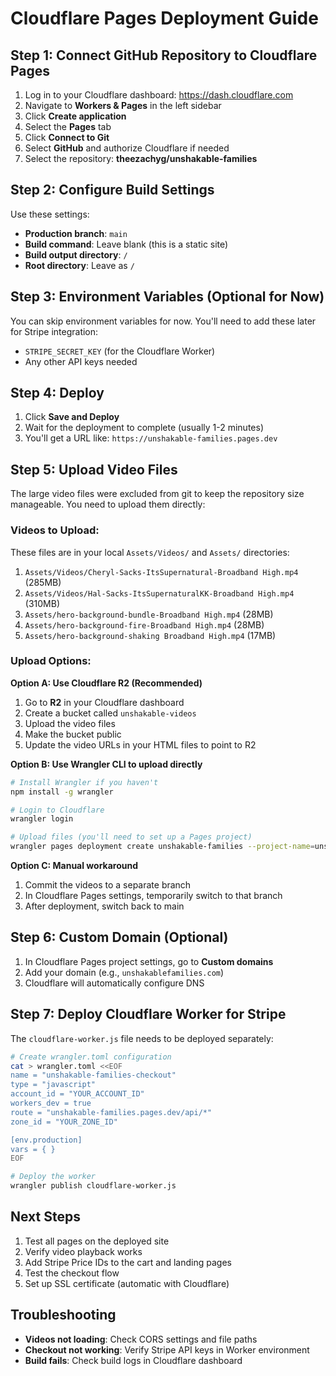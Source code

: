 # Cloudflare Pages Deployment Guide

## Step 1: Connect GitHub Repository to Cloudflare Pages

1. Log in to your Cloudflare dashboard: https://dash.cloudflare.com
2. Navigate to **Workers & Pages** in the left sidebar
3. Click **Create application**
4. Select the **Pages** tab
5. Click **Connect to Git**
6. Select **GitHub** and authorize Cloudflare if needed
7. Select the repository: **theezachyg/unshakable-families**

## Step 2: Configure Build Settings

Use these settings:

- **Production branch**: `main`
- **Build command**: Leave blank (this is a static site)
- **Build output directory**: `/`
- **Root directory**: Leave as `/`

## Step 3: Environment Variables (Optional for Now)

You can skip environment variables for now. You'll need to add these later for Stripe integration:

- `STRIPE_SECRET_KEY` (for the Cloudflare Worker)
- Any other API keys needed

## Step 4: Deploy

1. Click **Save and Deploy**
2. Wait for the deployment to complete (usually 1-2 minutes)
3. You'll get a URL like: `https://unshakable-families.pages.dev`

## Step 5: Upload Video Files

The large video files were excluded from git to keep the repository size manageable. You need to upload them directly:

### Videos to Upload:

These files are in your local `Assets/Videos/` and `Assets/` directories:

1. `Assets/Videos/Cheryl-Sacks-ItsSupernatural-Broadband High.mp4` (285MB)
2. `Assets/Videos/Hal-Sacks-ItsSupernaturalKK-Broadband High.mp4` (310MB)
3. `Assets/hero-background-bundle-Broadband High.mp4` (28MB)
4. `Assets/hero-background-fire-Broadband High.mp4` (28MB)
5. `Assets/hero-background-shaking Broadband High.mp4` (17MB)

### Upload Options:

**Option A: Use Cloudflare R2 (Recommended)**
1. Go to **R2** in your Cloudflare dashboard
2. Create a bucket called `unshakable-videos`
3. Upload the video files
4. Make the bucket public
5. Update the video URLs in your HTML files to point to R2

**Option B: Use Wrangler CLI to upload directly**
```bash
# Install Wrangler if you haven't
npm install -g wrangler

# Login to Cloudflare
wrangler login

# Upload files (you'll need to set up a Pages project)
wrangler pages deployment create unshakable-families --project-name=unshakable-families
```

**Option C: Manual workaround**
1. Commit the videos to a separate branch
2. In Cloudflare Pages settings, temporarily switch to that branch
3. After deployment, switch back to main

## Step 6: Custom Domain (Optional)

1. In Cloudflare Pages project settings, go to **Custom domains**
2. Add your domain (e.g., `unshakablefamilies.com`)
3. Cloudflare will automatically configure DNS

## Step 7: Deploy Cloudflare Worker for Stripe

The `cloudflare-worker.js` file needs to be deployed separately:

```bash
# Create wrangler.toml configuration
cat > wrangler.toml <<EOF
name = "unshakable-families-checkout"
type = "javascript"
account_id = "YOUR_ACCOUNT_ID"
workers_dev = true
route = "unshakable-families.pages.dev/api/*"
zone_id = "YOUR_ZONE_ID"

[env.production]
vars = { }
EOF

# Deploy the worker
wrangler publish cloudflare-worker.js
```

## Next Steps

1. Test all pages on the deployed site
2. Verify video playback works
3. Add Stripe Price IDs to the cart and landing pages
4. Test the checkout flow
5. Set up SSL certificate (automatic with Cloudflare)

## Troubleshooting

- **Videos not loading**: Check CORS settings and file paths
- **Checkout not working**: Verify Stripe API keys in Worker environment
- **Build fails**: Check build logs in Cloudflare dashboard
